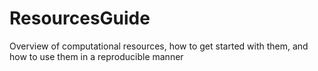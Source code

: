 # ResourcesGuide
Overview of computational resources, how to get started with them, and how to use them in a reproducible manner
